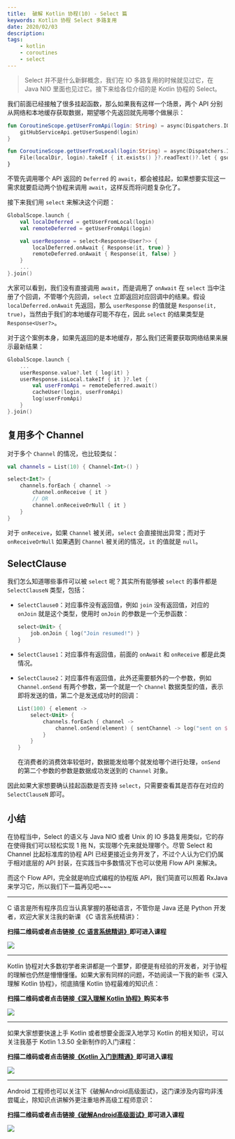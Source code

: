 ```yaml
---
title:  破解 Kotlin 协程(10) - Select 篇  
keywords: Kotlin 协程 Select 多路复用 
date: 2020/02/03
description: 
tags: 
    - kotlin
    - coroutines
    - select 
---
```


> Select 并不是什么新鲜概念，我们在 IO 多路复用的时候就见过它，在 Java NIO 里面也见过它。接下来给各位介绍的是 Kotlin 协程的 Select。 



<!-- more -->




我们前面已经接触了很多挂起函数，那么如果我有这样一个场景，两个 API 分别从网络和本地缓存获取数据，期望哪个先返回就先用哪个做展示：

```kotlin
fun CoroutineScope.getUserFromApi(login: String) = async(Dispatchers.IO){
    gitHubServiceApi.getUserSuspend(login)
}

fun CoroutineScope.getUserFromLocal(login:String) = async(Dispatchers.IO){
    File(localDir, login).takeIf { it.exists() }?.readText()?.let { gson.fromJson(it, User::class.java) }
}
```

不管先调用哪个 API 返回的 `Deferred` 的 `await`，都会被挂起，如果想要实现这一需求就要启动两个协程来调用 `await`，这样反而将问题复杂化了。

接下来我们用 `select` 来解决这个问题：

```kotlin
GlobalScope.launch {
    val localDeferred = getUserFromLocal(login)
    val remoteDeferred = getUserFromApi(login)

    val userResponse = select<Response<User?>> {
        localDeferred.onAwait { Response(it, true) }
        remoteDeferred.onAwait { Response(it, false) }
    }
    ...
}.join()
```

大家可以看到，我们没有直接调用 `await`，而是调用了 `onAwait` 在 `select` 当中注册了个回调，不管哪个先回调，`select` 立即返回对应回调中的结果。假设 `localDeferred.onAwait` 先返回，那么 `userResponse` 的值就是 `Response(it, true)`，当然由于我们的本地缓存可能不存在，因此 `select` 的结果类型是 `Response<User?>`。

对于这个案例本身，如果先返回的是本地缓存，那么我们还需要获取网络结果来展示最新结果：

```kotlin
GlobalScope.launch {
    ...
    userResponse.value?.let { log(it) }
    userResponse.isLocal.takeIf { it }?.let {
        val userFromApi = remoteDeferred.await()
        cacheUser(login, userFromApi)
        log(userFromApi)
    }
}.join()
```

## 复用多个 Channel

对于多个 `Channel` 的情况，也比较类似：

```kotlin
val channels = List(10) { Channel<Int>() }

select<Int?> {
    channels.forEach { channel ->
        channel.onReceive { it }
        // OR
        channel.onReceiveOrNull { it }
    }
}
```

对于 `onReceive`，如果 `Channel` 被关闭，`select` 会直接抛出异常；而对于 `onReceiveOrNull` 如果遇到 `Channel` 被关闭的情况，`it` 的值就是 `null`。

## SelectClause

我们怎么知道哪些事件可以被 `select` 呢？其实所有能够被 `select` 的事件都是 `SelectClauseN` 类型，包括：

* `SelectClause0`：对应事件没有返回值，例如 `join` 没有返回值，对应的 `onJoin` 就是这个类型，使用时 `onJoin` 的参数是一个无参函数：

    ```kotlin
    select<Unit> {
        job.onJoin { log("Join resumed!") }
    }
    ```
* `SelectClause1`：对应事件有返回值，前面的 `onAwait` 和 `onReceive` 都是此类情况。
* `SelectClause2`：对应事件有返回值，此外还需要额外的一个参数，例如 `Channel.onSend` 有两个参数，第一个就是一个 `Channel` 数据类型的值，表示即将发送的值，第二个是发送成功时的回调：

    ```kotlin
    List(100) { element ->
        select<Unit> {
            channels.forEach { channel ->
                channel.onSend(element) { sentChannel -> log("sent on $sentChannel") }
            }
        }
    }
    ```
    在消费者的消费效率较低时，数据能发给哪个就发给哪个进行处理，`onSend` 的第二个参数的参数是数据成功发送到的 `Channel` 对象。

因此如果大家想要确认挂起函数是否支持 `select`，只需要查看其是否存在对应的 `SelectClauseN` 即可。

## 小结

在协程当中，Select 的语义与 Java NIO 或者 Unix 的 IO 多路复用类似，它的存在使得我们可以轻松实现 1 拖 N，实现哪个先来就处理哪个。尽管 Select 和 Channel 比起标准库的协程 API 已经更接近业务开发了，不过个人认为它们仍属于相对底层的 API 封装，在实践当中多数情况下也可以使用 Flow API 来解决。

而这个 Flow API，完全就是响应式编程的协程版 API，我们简直可以照着 RxJava 来学习它，所以我们下一篇再见吧~~~

---


C 语言是所有程序员应当认真掌握的基础语言，不管你是 Java 还是 Python 开发者，欢迎大家关注我的新课 《C 语言系统精讲》：

**扫描二维码或者点击链接[《C 语言系统精讲》](https://coding.imooc.com/class/463.html)即可进入课程**

![](https://kotlinblog-1251218094.costj.myqcloud.com/9e300468-a645-433d-ae41-60b3eaa97f5a/media/program_in_c.png)


--- 

Kotlin 协程对大多数初学者来讲都是一个噩梦，即便是有经验的开发者，对于协程的理解也仍然是懵懵懂懂。如果大家有同样的问题，不妨阅读一下我的新书《深入理解 Kotlin 协程》，彻底搞懂 Kotlin 协程最难的知识点：

**扫描二维码或者点击链接[《深入理解 Kotlin 协程》](https://item.jd.com/12898592.html)购买本书**

![](https://kotlinblog-1251218094.costj.myqcloud.com/9e300468-a645-433d-ae41-60b3eaa97f5a/media/understanding_kotlin_coroutines.png)

---

如果大家想要快速上手 Kotlin 或者想要全面深入地学习 Kotlin 的相关知识，可以关注我基于 Kotlin 1.3.50 全新制作的入门课程：

**扫描二维码或者点击链接[《Kotlin 入门到精通》](https://coding.imooc.com/class/398.html)即可进入课程**

![](https://kotlinblog-1251218094.costj.myqcloud.com/40b0da7d-0147-44b3-9d08-5755dbf33b0b/media/exported_qrcode_image_256.png)

---

Android 工程师也可以关注下《破解Android高级面试》，这门课涉及内容均非浅尝辄止，除知识点讲解外更注重培养高级工程师意识：

**扫描二维码或者点击链接[《破解Android高级面试》](https://s.imooc.com/SBS30PR)即可进入课程**

![](https://kotlinblog-1251218094.costj.myqcloud.com/9ab6e571-684b-4108-9600-a9e3981e7aca/media/15520936284634.jpg)

